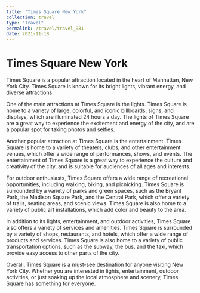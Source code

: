 ```yaml
---
title: "Times Square New York"
collection: travel
type: "Travel"
permalink: /travel/travel_981
date: 2021-11-18
---
```


# Times Square New York
Times Square is a popular attraction located in the heart of Manhattan, New York City. Times Square is known for its bright lights, vibrant energy, and diverse attractions.

One of the main attractions at Times Square is the lights. Times Square is home to a variety of large, colorful, and iconic billboards, signs, and displays, which are illuminated 24 hours a day. The lights of Times Square are a great way to experience the excitement and energy of the city, and are a popular spot for taking photos and selfies.

Another popular attraction at Times Square is the entertainment. Times Square is home to a variety of theaters, clubs, and other entertainment venues, which offer a wide range of performances, shows, and events. The entertainment of Times Square is a great way to experience the culture and creativity of the city, and is suitable for audiences of all ages and interests.

For outdoor enthusiasts, Times Square offers a wide range of recreational opportunities, including walking, biking, and picnicking. Times Square is surrounded by a variety of parks and green spaces, such as the Bryant Park, the Madison Square Park, and the Central Park, which offer a variety of trails, seating areas, and scenic views. Times Square is also home to a variety of public art installations, which add color and beauty to the area.

In addition to its lights, entertainment, and outdoor activities, Times Square also offers a variety of services and amenities. Times Square is surrounded by a variety of shops, restaurants, and hotels, which offer a wide range of products and services. Times Square is also home to a variety of public transportation options, such as the subway, the bus, and the taxi, which provide easy access to other parts of the city.

Overall, Times Square is a must-see destination for anyone visiting New York City. Whether you are interested in lights, entertainment, outdoor activities, or just soaking up the local atmosphere and scenery, Times Square has something for everyone.
